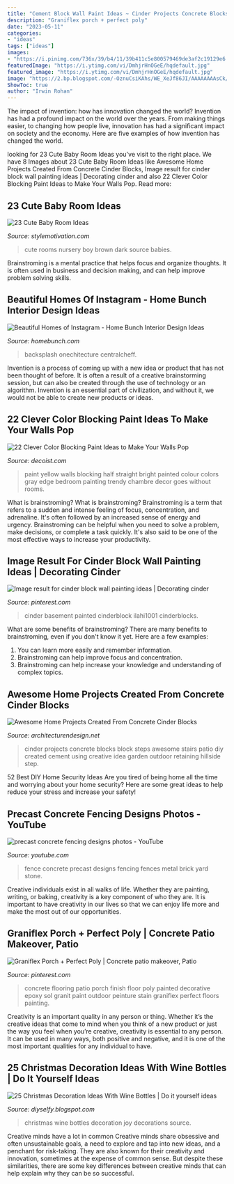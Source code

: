```yaml
---
title: "Cement Block Wall Paint Ideas ~ Cinder Projects Concrete Blocks Block Steps Awesome Stairs Patio Diy Created Cement Using Creative Idea Garden Outdoor Retaining Hillside Step"
description: "Graniflex porch + perfect poly"
date: "2023-05-11"
categories:
- "ideas"
tags: ["ideas"]
images:
- "https://i.pinimg.com/736x/39/b4/11/39b411c5e800579469de3af2c19129e6.jpg"
featuredImage: "https://i.ytimg.com/vi/DmhjrHnOGeE/hqdefault.jpg"
featured_image: "https://i.ytimg.com/vi/DmhjrHnOGeE/hqdefault.jpg"
image: "https://2.bp.blogspot.com/-OznuCsiKAhs/WE_XeJf86JI/AAAAAAAAsCk/C22M29hxkBsN-l4YuTTRA4AEnFdR_uzdgCLcB/s1600/Christmas-Decoration-Ideas-With-Wine-Bottles-23.jpg"
ShowToc: true
author: "Irwin Rohan"
---
```



The impact of invention: how has innovation changed the world?
Invention has had a profound impact on the world over the years. From making things easier, to changing how people live, innovation has had a significant impact on society and the economy. Here are five examples of how invention has changed the world.

	

		
looking for 23 Cute Baby Room Ideas you've visit to the right place. We have 8 Images about 23 Cute Baby Room Ideas like Awesome Home Projects Created From Concrete Cinder Blocks, Image result for cinder block wall painting ideas | Decorating cinder and also 22 Clever Color Blocking Paint Ideas to Make Your Walls Pop. Read more:
		
    
## 23 Cute Baby Room Ideas

<img loading=lazy src="http://www.stylemotivation.com/wp-content/uploads/2013/08/Cute-Baby-Rooms-Ideas-24-620x465.jpg" onerror="this.onerror=null;this.src='https://tse4.mm.bing.net/th?id=OIP.2KI7UArGdnkFCVZYvTrxpQHaFj&amp;pid=15.1';" alt="23 Cute Baby Room Ideas">

_Source: stylemotivation.com_

>cute rooms nursery boy brown dark source babies. 

	

Brainstroming is a mental practice that helps focus and organize thoughts. It is often used in business and decision making, and can help improve problem solving skills.

    
## Beautiful Homes Of Instagram - Home Bunch Interior Design Ideas

<img loading=lazy src="https://www.homebunch.com/wp-content/uploads/2017/04/Cement-Tile-Backsplash.-Laundry-room-Cement-Tile-Backsplash.-Cement-Tile-Backsplash-Laundery-room-Cement-Tile.-CementTile-Backsplash-Laundryroom-CementTilebacksplash-CementTilelaundryroom.jpg" onerror="this.onerror=null;this.src='https://tse4.mm.bing.net/th?id=OIP.CsSxA6WOwJhOz5LAm5a6VAHaLH&amp;pid=15.1';" alt="Beautiful Homes of Instagram - Home Bunch Interior Design Ideas">

_Source: homebunch.com_

>backsplash onechitecture centralcheff. 

	

Invention is a process of coming up with a new idea or product that has not been thought of before. It is often a result of a creative brainstorming session, but can also be created through the use of technology or an algorithm. Invention is an essential part of civilization, and without it, we would not be able to create new products or ideas.

    
## 22 Clever Color Blocking Paint Ideas To Make Your Walls Pop

<img loading=lazy src="http://cdn.decoist.com/wp-content/uploads/2015/08/Bright-yellow-paint-that-goes-without-the-straight-edge.jpg" onerror="this.onerror=null;this.src='https://tse3.mm.bing.net/th?id=OIP.5CITcQDX1mUTqeJafVKe1AHaLH&amp;pid=15.1';" alt="22 Clever Color Blocking Paint Ideas to Make Your Walls Pop">

_Source: decoist.com_

>paint yellow walls blocking half straight bright painted colour colors gray edge bedroom painting trendy chambre decor goes without rooms. 

	

What is brainstroming?
What is brainstroming? Brainstroming is a term that refers to a sudden and intense feeling of focus, concentration, and adrenaline. It's often followed by an increased sense of energy and urgency. Brainstroming can be helpful when you need to solve a problem, make decisions, or complete a task quickly. It's also said to be one of the most effective ways to increase your productivity.

    
## Image Result For Cinder Block Wall Painting Ideas | Decorating Cinder

<img loading=lazy src="https://i.pinimg.com/736x/39/b4/11/39b411c5e800579469de3af2c19129e6.jpg" onerror="this.onerror=null;this.src='https://tse1.mm.bing.net/th?id=OIP.WWVitDf9uTzV8VL2BcTL3QHaLH&amp;pid=15.1';" alt="Image result for cinder block wall painting ideas | Decorating cinder">

_Source: pinterest.com_

>cinder basement painted cinderblock ilahi1001 cinderblocks. 

	

What are some benefits of brainstroming?
There are many benefits to brainstroming, even if you don't know it yet. Here are a few examples: 
1. You can learn more easily and remember information. 
2. Brainstroming can help improve focus and concentration. 
3. Brainstroming can help increase your knowledge and understanding of complex topics.

    
## Awesome Home Projects Created From Concrete Cinder Blocks

<img loading=lazy src="http://cdn.architecturendesign.net/wp-content/uploads/2015/12/AD-Cinder-Block-Projects-14.jpg" onerror="this.onerror=null;this.src='https://tse4.mm.bing.net/th?id=OIP.Eo4BEIOgqh51hUWxofcJMQHaMp&amp;pid=15.1';" alt="Awesome Home Projects Created From Concrete Cinder Blocks">

_Source: architecturendesign.net_

>cinder projects concrete blocks block steps awesome stairs patio diy created cement using creative idea garden outdoor retaining hillside step. 

	

52 Best DIY Home Security Ideas
Are you tired of being home all the time and worrying about your home security? Here are some great ideas to help reduce your stress and increase your safety!

    
## Precast Concrete Fencing Designs Photos - YouTube

<img loading=lazy src="https://i.ytimg.com/vi/DmhjrHnOGeE/hqdefault.jpg" onerror="this.onerror=null;this.src='https://tse2.mm.bing.net/th?id=OIP.I7SAAlwuIuFJPhbTGtBQJwHaFj&amp;pid=15.1';" alt="precast concrete fencing designs photos - YouTube">

_Source: youtube.com_

>fence concrete precast designs fencing fences metal brick yard stone. 

	

Creative individuals exist in all walks of life. Whether they are painting, writing, or baking, creativity is a key component of who they are. It is important to have creativity in our lives so that we can enjoy life more and make the most out of our opportunities.

    
## Graniflex Porch + Perfect Poly | Concrete Patio Makeover, Patio

<img loading=lazy src="https://i.pinimg.com/736x/8c/01/11/8c01111d80a8835d2e1062932088328a.jpg" onerror="this.onerror=null;this.src='https://tse2.mm.bing.net/th?id=OIP.BCrK5i6hbqwjc2RQMANJxgHaJ3&amp;pid=15.1';" alt="Graniflex Porch + Perfect Poly | Concrete patio makeover, Patio">

_Source: pinterest.com_

>concrete flooring patio porch finish floor poly painted decorative epoxy sol granit paint outdoor peinture stain graniflex perfect floors painting. 

	

Creativity is an important quality in any person or thing. Whether it’s the creative ideas that come to mind when you think of a new product or just the way you feel when you’re creative, creativity is essential to any person. It can be used in many ways, both positive and negative, and it is one of the most important qualities for any individual to have.

    
## 25 Christmas Decoration Ideas With Wine Bottles | Do It Yourself Ideas

<img loading=lazy src="https://2.bp.blogspot.com/-OznuCsiKAhs/WE_XeJf86JI/AAAAAAAAsCk/C22M29hxkBsN-l4YuTTRA4AEnFdR_uzdgCLcB/s1600/Christmas-Decoration-Ideas-With-Wine-Bottles-23.jpg" onerror="this.onerror=null;this.src='https://tse2.mm.bing.net/th?id=OIP.cIjRmJYlepgnCpMHJ8vy8QHaJ4&amp;pid=15.1';" alt="25 Christmas Decoration Ideas With Wine Bottles | Do it yourself ideas">

_Source: diyselfy.blogspot.com_

>christmas wine bottles decoration joy decorations source. 

	

Creative minds have a lot in common
Creative minds share obsessive and often unsustainable goals, a need to explore and tap into new ideas, and a penchant for risk-taking. They are also known for their creativity and innovation, sometimes at the expense of common sense. But despite these similarities, there are some key differences between creative minds that can help explain why they can be so successful.


